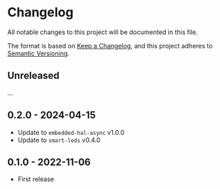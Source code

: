 # Changelog

All notable changes to this project will be documented in this file.

The format is based on [Keep a Changelog](https://keepachangelog.com/en/1.0.0/),
and this project adheres to [Semantic Versioning](https://semver.org/spec/v2.0.0.html).

## Unreleased

...

## 0.2.0 - 2024-04-15

- Update to `embedded-hal-async` v1.0.0
- Update to `smart-leds` v0.4.0

## 0.1.0 - 2022-11-06

- First release
